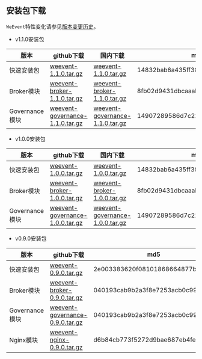 ## 安装包下载

`WeEvent`特性变化请参见[版本变更历史](https://github.com/WeBankFinTech/WeEvent/releases)。

- v1.1.0安装包

| 版本     | github下载 | 国内下载 | md5 |
| ---------- | -------- | -------- | -------- |
| 快速安装包 | [weevent-1.1.0.tar.gz](https://github.com/WeBankFinTech/WeEvent/releases/download/v1.1.0/weevent-1.1.0.tar.gz) | [weevent-1.1.0.tar.gz](https://www.fisco.com.cn/cdn/weevent/download/releases/v1.1.0/weevent-1.1.0.tar.gz) | 14832bab6a435ff3897d79c5f28fd9d0 |
| Broker模块 | [weevent-broker-1.1.0.tar.gz](https://github.com/WeBankFinTech/WeEvent/releases/download/v1.1.0/weevent-1.1.0.tar.gz) | [weevent-broker-1.1.0.tar.gz](https://www.fisco.com.cn/cdn/weevent/download/releases/v1.1.0/weevent-broker-1.1.0.tar.gz) | 8fb02d9431dbcaaab662871d806cb5f6 |
| Governance模块 | [weevent-governance-1.1.0.tar.gz](https://github.com/WeBankFinTech/WeEvent/releases/download/v1.1.0/weevent-governance-1.1.0.tar.gz) | [weevent-governance-1.1.0.tar.gz](https://www.fisco.com.cn/cdn/weevent/download/releases/v1.1.0/weevent-governance-1.1.0.tar.gz) | 14907289586d7c22915c698908996ef2 |



- v1.0.0安装包

| 版本     | github下载 | 国内下载 | md5 |
| ---------- | -------- | -------- | -------- |
| 快速安装包 | [weevent-1.0.0.tar.gz](https://github.com/WeBankFinTech/WeEvent/releases/download/v1.0.0/weevent-1.0.0.tar.gz) | [weevent-1.0.0.tar.gz](https://www.fisco.com.cn/cdn/weevent/download/releases/v1.0.0/weevent-1.0.0.tar.gz) | 14832bab6a435ff3897d79c5f28fd9d0 |
| Broker模块 | [weevent-broker-1.0.0.tar.gz](https://github.com/WeBankFinTech/WeEvent/releases/download/v1.0.0/weevent-1.0.0.tar.gz) | [weevent-broker-1.0.0.tar.gz](https://www.fisco.com.cn/cdn/weevent/download/releases/v1.0.0/weevent-broker-1.0.0.tar.gz) | 8fb02d9431dbcaaab662871d806cb5f6 |
| Governance模块 | [weevent-governance-1.0.0.tar.gz](https://github.com/WeBankFinTech/WeEvent/releases/download/v1.0.0/weevent-governance-1.0.0.tar.gz) | [weevent-governance-1.0.0.tar.gz](https://www.fisco.com.cn/cdn/weevent/download/releases/v1.0.0/weevent-governance-1.0.0.tar.gz) | 14907289586d7c22915c698908996ef2 |



- v0.9.0安装包

| 版本     | github下载 | md5 |
| ---------- | -------- | -------- | 
| 快速安装包 | [weevent-0.9.0.tar.gz](https://github.com/WeBankFinTech/WeEvent/releases/download/v0.9.0/weevent-0.9.0.tar.gz) |  2e003383620f08101868664877b736df  |
| Broker模块 | [weevent-broker-0.9.0.tar.gz](https://github.com/WeBankFinTech/WeEvent/releases/download/v0.9.0/weevent-0.9.0.tar.gz)|040193cab9b2a3f8e7253acb0c9959f1   |
| Governance模块   | [weevent-governance-0.9.0.tar.gz](https://github.com/WeBankFinTech/WeEvent/releases/download/v0.9.0/weevent-governance-0.9.0.tar.gz) | 040193cab9b2a3f8e7253acb0c9959f1  |
| Nginx模块  | [weevent-nginx-0.9.0.tar.gz](https://github.com/WeBankFinTech/WeEvent/releases/download/v0.9.0/weevent-nginx-0.9.0.tar.gz)  | d6b84cb773f5272d9bae687eb4feadf4  |

